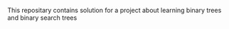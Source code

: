 This repositary contains solution for a project about learning binary trees and binary search trees
